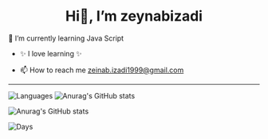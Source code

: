 <div align="center">
 
 # Hi👋, I’m zeynabizadi
 
</div>
                                                                            
🌱 I’m currently learning Java Script

- ✨ I love learning ✨

- 📫 How to reach me  zeinab.izadi1999@gmail.com


---

![Languages](https://github-readme-stats.vercel.app/api/top-langs/?username=Zeynabizadi&layout=compact&hide=html,php)
![Anurag's GitHub stats](https://github-readme-stats.vercel.app/api?username=anuraghazra&show_icons=true&theme=radical)

![Anurag's GitHub stats](https://github-readme-stats.vercel.app/api?username=zeynabizadi_icons=true&theme=tokyonight)

![Days](https://github-readme-streak-stats.herokuapp.com/?user=zeynabizadi)
